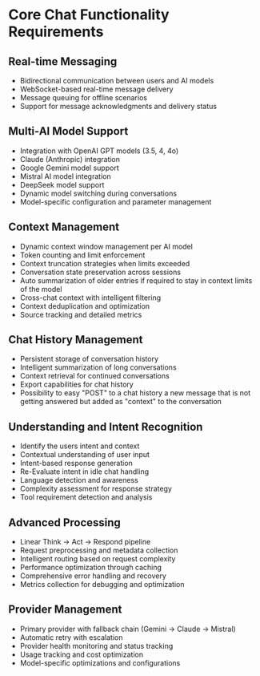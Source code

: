 # Core Chat Functionality Requirements

## Real-time Messaging
- Bidirectional communication between users and AI models
- WebSocket-based real-time message delivery
- Message queuing for offline scenarios
- Support for message acknowledgments and delivery status

## Multi-AI Model Support
- Integration with OpenAI GPT models (3.5, 4, 4o)
- Claude (Anthropic) integration 
- Google Gemini model support
- Mistral AI model integration
- DeepSeek model support
- Dynamic model switching during conversations
- Model-specific configuration and parameter management

## Context Management
- Dynamic context window management per AI model
- Token counting and limit enforcement
- Context truncation strategies when limits exceeded
- Conversation state preservation across sessions
- Auto summarization of older entries if required to stay in context limits of the model
- Cross-chat context with intelligent filtering
- Context deduplication and optimization
- Source tracking and detailed metrics

## Chat History Management
- Persistent storage of conversation history
- Intelligent summarization of long conversations
- Context retrieval for continued conversations
- Export capabilities for chat history
- Possibility to easy "POST" to a chat history a new message that is not getting answered but added as "context" to the conversation

## Understanding and Intent Recognition
- Identify the users intent and context
- Contextual understanding of user input
- Intent-based response generation
- Re-Evaluate intent in idle chat handling
- Language detection and awareness
- Complexity assessment for response strategy
- Tool requirement detection and analysis

## Advanced Processing
- Linear Think → Act → Respond pipeline
- Request preprocessing and metadata collection
- Intelligent routing based on request complexity
- Performance optimization through caching
- Comprehensive error handling and recovery
- Metrics collection for debugging and optimization

## Provider Management
- Primary provider with fallback chain (Gemini → Claude → Mistral)
- Automatic retry with escalation
- Provider health monitoring and status tracking
- Usage tracking and cost optimization
- Model-specific optimizations and configurations